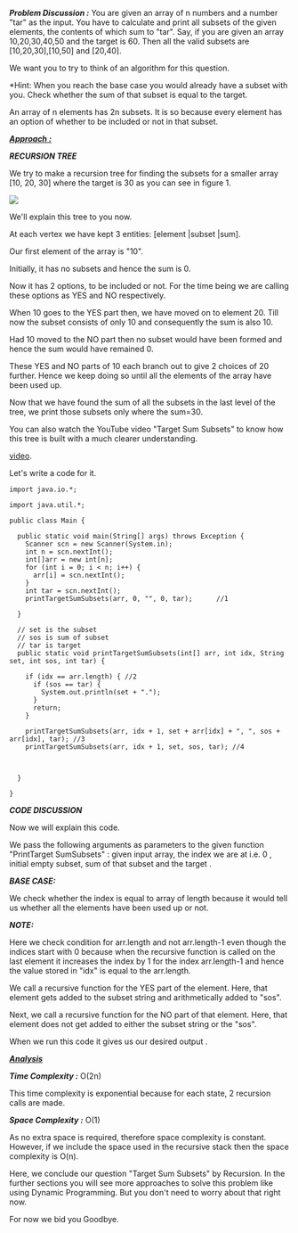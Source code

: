 <i style="text-decoration"><b>Problem Discussion :</b></i>
You are given an array of n numbers and a number "tar" as the input.
You have to calculate and print all subsets of the given elements, the contents of which sum to "tar".
Say, if you are given an array 10,20,30,40,50 and the target is 60. Then all the valid subsets are [10,20,30],[10,50] and [20,40].

We want you to try to think of an algorithm for this question.

*Hint: When you reach the base case you would already have a subset with you. Check whether the sum of that subset is equal to the target.

An array of n elements has 2n subsets. It is so because every element has an option of whether to be included or not in that subset.

<i style="text-decoration:underline"><b>Approach :</b></i>

<i><b>RECURSION TREE</b></i>

We try to make a recursion tree for finding the subsets for a smaller array [10, 20, 30] where the target is 30 as you can see in figure 1.

<img src="https://pepvids.sgp1.cdn.digitaloceanspaces.com/articles/target_sum_subsets/target_sum_subsets_1.png">

We'll explain this tree to you now.

At each vertex we have kept 3 entities: [element |subset |sum].

Our first element of the array is "10".

Initially, it has no subsets and hence the sum is 0.

Now it has 2 options, to be included or not. For the time being we are calling these options as YES and NO respectively.

When 10 goes to the YES part then, we have moved on to element 20. Till now the subset consists of only 10 and consequently the sum is also 10.

Had 10 moved to the NO part then no subset would have been formed and hence the sum would have remained 0.

These YES and NO parts of 10 each branch out to give 2 choices of 20 further. Hence we keep doing so until all the elements of the array have been used up.

Now that we have found the sum of all the subsets in the last level of the tree, we print those subsets only where the sum=30.

You can also watch the YouTube video "Target Sum Subsets" to know how this tree is built with a much clearer understanding.

[video](https://youtu.be/HGDmj5NrrjM).

Let's write a code for it.

```
import java.io.*;

import java.util.*;

public class Main {

  public static void main(String[] args) throws Exception {
    Scanner scn = new Scanner(System.in);
    int n = scn.nextInt();
    int[]arr = new int[n];
    for (int i = 0; i < n; i++) {
      arr[i] = scn.nextInt();
    }
    int tar = scn.nextInt();
    printTargetSumSubsets(arr, 0, "", 0, tar);      //1

  }

  // set is the subset
  // sos is sum of subset
  // tar is target
  public static void printTargetSumSubsets(int[] arr, int idx, String set, int sos, int tar) {

    if (idx == arr.length) { //2
      if (sos == tar) {
        System.out.println(set + ".");
      }
      return;
    }

    printTargetSumSubsets(arr, idx + 1, set + arr[idx] + ", ", sos + arr[idx], tar); //3
    printTargetSumSubsets(arr, idx + 1, set, sos, tar); //4



  }

}
```

<i><b>CODE DISCUSSION</b></i>

Now we will explain this code.

We pass the following arguments as parameters to the given function "PrintTarget SumSubsets" : given input array, the index we are at i.e. 0 , initial empty subset, sum of that subset and the target .

<i><b>BASE CASE:</b></i> 

We check whether the index is equal to array of length because it would tell us whether all the elements have been used up or not.

<i><b>NOTE: </b></i>

Here we check condition for arr.length and not arr.length-1 even though the indices start with 0 because when the recursive function is called on the last element it increases the index by 1 for the index arr.length-1 and hence the value stored in "idx" is equal to the arr.length.

We call a recursive function for the YES part of the element. Here, that element gets added to the subset string and arithmetically added to "sos".

Next, we call a recursive function for the NO part of that element. Here, that element does not get added to either the subset string or the "sos".

When we run this code it gives us our desired output .

<i style="text-decoration:underline"><b>Analysis</b></i>

<i><b>Time Complexity :</b></i>
O(2n)

This time complexity is exponential because for each state, 2 recursion calls are made.

<i><b>Space Complexity :</b></i>
O(1)

As no extra space is required, therefore space complexity is constant. However, if we include the space used in the recursive stack then the space complexity is O(n).

Here, we conclude our question "Target Sum Subsets" by Recursion. In the further sections you will see more approaches to solve this problem like using Dynamic Programming. But you don't need to worry about that right now.

For now we bid you Goodbye.